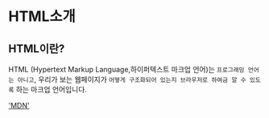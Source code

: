 # HTML소개

## HTML이란?

HTML (Hypertext Markup Language,하이퍼텍스트 마크업 언어)는 `프로그래밍 언어는 아니고`, 우리가 보는 웹페이지가 `어떻게 구조화되어 있는지 브라우저로 하여금 알 수 있도록` 하는 마크업 언어입니다.

['MDN'](https://developer.mozilla.org/ko/docs/Learn/HTML/Introduction_to_HTML/Getting_started)
